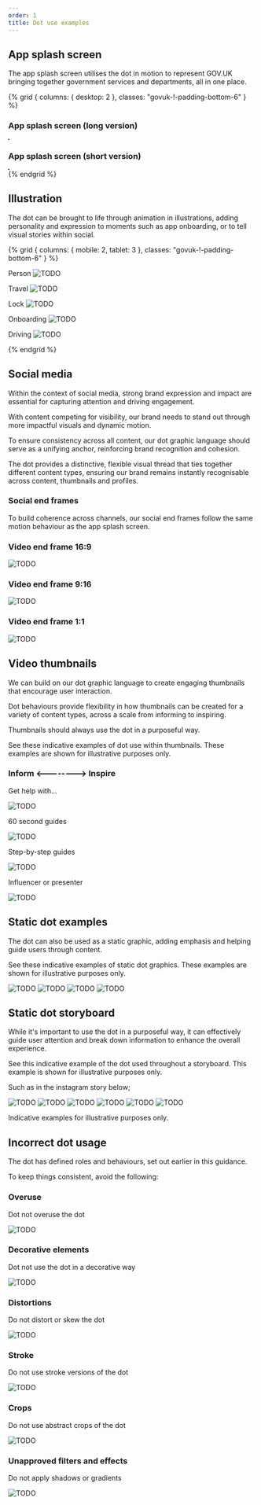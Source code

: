 ```yaml
---
order: 1
title: Dot use examples
---
```


## App splash screen

The app splash screen utilises the dot in motion to represent GOV.UK bringing together government services and departments, all in one place.

<!-- TODO: these files are partly duplicated in
logo system > app and colour > palette overview -->

{% grid { columns: { desktop: 2 }, classes: "govuk-!-padding-bottom-6" } %}

<div>
    
 ### App splash screen (long version)

<img src="./splash-screen-long.gif" alt="" class="app-prose-image" style="border: 1px solid">
</div>
<div>

### App splash screen (short version)

<img src="./splash-screen-short.gif" alt="" class="app-prose-image" style="border: 1px solid">
</div>
{% endgrid %}

## Illustration

The dot can be brought to life through animation in illustrations, adding personality and expression to moments such as app onboarding, or to tell visual stories within social.

{% grid { columns: { mobile: 2, tablet: 3 }, classes: "govuk-!-padding-bottom-6" } %}

<div>

Person
![TODO](./wave.gif)

</div>
<div>

Travel
![TODO](./travel.gif)

</div>
<div>

Lock
![TODO](./padlock.gif)

</div>
<div>

Onboarding
![TODO](./onboarding.gif)

</div>
<div>

Driving
![TODO](./driving.gif)

</div>
{% endgrid %}

## Social media

Within the context of social media, strong brand expression and impact are essential for capturing attention and driving engagement.

With content competing for visibility, our brand needs to stand out through more impactful visuals and dynamic motion.

To ensure consistency across all content, our dot graphic language should serve as a unifying anchor, reinforcing brand recognition and cohesion.

The dot provides a distinctive, flexible visual thread that ties together different content types, ensuring our brand remains instantly recognisable across content, thumbnails and profiles.

### Social end frames

To build coherence across channels, our social end frames follow the same motion behaviour as the app splash screen.

### Video end frame 16:9

<!-- TODO: these files are duplicated in logo system > social -->

![TODO](./end-frame-1920x1080.gif)

### Video end frame 9:16

![TODO](./end-frame-1080x1920.gif)

### Video end frame 1:1

![TODO](./end-frame-1080x1080.gif)

## Video thumbnails

We can build on our dot graphic language to create engaging thumbnails that encourage user interaction.

Dot behaviours provide flexibility in how thumbnails can be created for a variety of content types, across a scale from informing to inspiring.

Thumbnails should always use the dot in a purposeful way.

See these indicative examples of dot use within thumbnails. These examples are shown for illustrative purposes only.

<!-- Obviously, that's not the right heading, needs proper design -->

### Inform <--------> Inspire

Get help with...

![TODO](./video-thumb-get-help.png)

60 second guides

![TODO](./video-thumb-60s.png)

Step-by-step guides

![TODO](./video-thumb-step.png)

Influencer or presenter

![TODO](./video-thumb-influencer.png)

## Static dot examples

The dot can also be used as a static graphic, adding emphasis and helping guide users through content.

See these indicative examples of static dot graphics. These examples are shown for illustrative purposes only.

![TODO](./static-dot-1.png) ![TODO](./static-dot-2.png) ![TODO](./static-dot-3.png) ![TODO](./static-dot-4.png)

## Static dot storyboard

While it's important to use the dot in a purposeful way, it can effectively guide user attention and break down information to enhance the overall experience.

See this indicative example of the dot used throughout a storyboard. This example is shown for illustrative purposes only.

Such as in the instagram story below;

![TODO](./storyboard-1.png) ![TODO](./storyboard-2.png) ![TODO](./storyboard-3.png) ![TODO](./storyboard-4.png) ![TODO](./storyboard-5.png) ![TODO](./storyboard-6.png)

Indicative examples for illustrative purposes only.

## Incorrect dot usage

The dot has defined roles and behaviours, set out earlier in this guidance.

To keep things consistent, avoid the following:

### Overuse

Dot not overuse the dot

![TODO](./incorrect-overuse.png)

### Decorative elements

Dot not use the dot in a decorative way

![TODO](./incorrect-decorative.png)

### Distortions

Do not distort or skew the dot

![TODO](./incorrect-distorted.png)

### Stroke

Do not use stroke versions of the dot

![TODO](./incorrect-stroke.png)

### Crops

Do not use abstract crops of the dot

![TODO](./incorrect-crop.png)

### Unapproved filters and effects

Do not apply shadows or gradients

![TODO](./incorrect-shadow.png)
